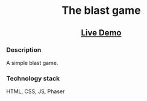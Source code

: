 <h1 align="center">The blast game</h1>

<h2 align="center"><a  href="http://l95147xk.beget.tech/">Live Demo</a></h2>

### Description

A simple blast game.

### Technology stack

HTML, CSS, JS, Phaser
